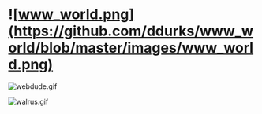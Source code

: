 ![www_world.png](https://github.com/ddurks/www_world/blob/master/images/www_world.png)
=====

![webdude.gif](https://github.com/ddurks/www_world/blob/master/images/web_dude.gif)

![walrus.gif](https://github.com/ddurks/www_world/blob/master/images/wwww_walrus.gif)
